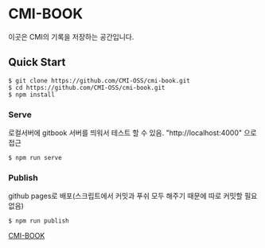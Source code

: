 # CMI-BOOK

이곳은 CMI의 기록을 저장하는 공간입니다.

## Quick Start

```shell
$ git clone https://github.com/CMI-OSS/cmi-book.git
$ cd https://github.com/CMI-OSS/cmi-book.git
$ npm install
```

### Serve

로컬서버에 gitbook 서버를 띄워서 테스트 할 수 있음. "http://localhost:4000" 으로 접근

```shell
$ npm run serve
```

### Publish

github pages로 배포(스크립트에서 커밋과 푸쉬 모두 해주기 때문에 따로 커밋할 필요없음)

```shell
$ npm run publish
```

[CMI-BOOK](https://cmi-oss.github.io/cmi-book/)
